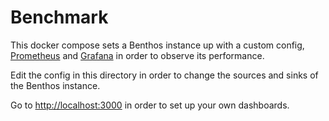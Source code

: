 Benchmark
=========

This docker compose sets a Benthos instance up with a custom config,
[Prometheus][prometheus] and [Grafana][grafana] in order to observe its
performance.

Edit the config in this directory in order to change the sources and sinks of
the Benthos instance.

Go to [http://localhost:3000](http://localhost:3000) in order to set up your own
dashboards.

[prometheus]: https://prometheus.io/
[grafana]: https://grafana.com/
